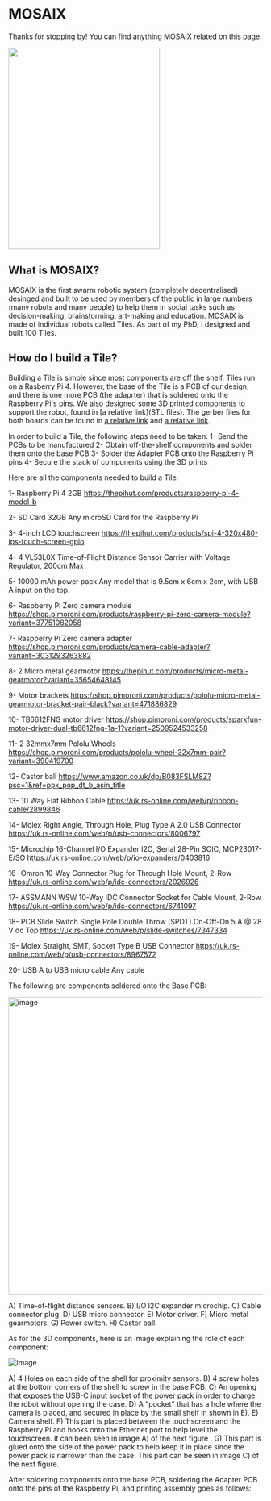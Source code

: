 # MOSAIX

Thanks for stopping by! You can find anything MOSAIX related on this page.

<img src="https://user-images.githubusercontent.com/29374608/216107454-b68f4db4-6543-4b74-97f2-ef2efb65c9f4.jpeg" width="300" height="400">

## What is MOSAIX?

MOSAIX is the first swarm robotic system (completely decentralised) desinged and built to be used by members of the public in large numbers (many robots and many people) to help them in social tasks such as decision-making, brainstorming, art-making and education. MOSAIX is made of individual robots called Tiles. As part of my PhD, I designed and built 100 Tiles. 

## How do I build a Tile?

Building a Tile is simple since most components are off the shelf. Tiles run on a Rasberry Pi 4. However, the base of the Tile is a PCB of our design, and there is one more PCB (the adaprter) that is soldered onto the Raspberry Pi's pins. We also designed some 3D printed components to support the robot, found in [a relative link](STL files). The gerber files for both boards can be found in [a relative link](Base_gerberfiles) and [a relative link](Adapter_gerberfiles). 

In order to build a Tile, the following steps need to be taken:
1- Send the PCBs to be manufactured 
2- Obtain off-the-shelf components and solder them onto the base PCB
3- Solder the Adapter PCB onto the Raspberry Pi pins
4- Secure the stack of components using the 3D prints

Here are all the components needed to build a Tile:

1- Raspberry Pi 4 2GB
https://thepihut.com/products/raspberry-pi-4-model-b

2- SD Card 32GB
Any microSD Card for the Raspberry Pi

3- 4-inch LCD touchscreen
https://thepihut.com/products/spi-4-320x480-ips-touch-screen-gpio

4- 4 VL53L0X Time-of-Flight Distance Sensor Carrier with Voltage Regulator, 200cm Max 

5- 10000 mAh power pack 
Any model that is 9.5cm x 6cm x 2cm, with USB A input on the top. 

6- Raspberry Pi Zero camera module 
https://shop.pimoroni.com/products/raspberry-pi-zero-camera-module?variant=37751082058

7- Raspberry Pi Zero camera adapter
https://shop.pimoroni.com/products/camera-cable-adapter?variant=3031293263882

8- 2 Micro metal gearmotor 
https://thepihut.com/products/micro-metal-gearmotor?variant=35654648145

9- Motor brackets 
https://shop.pimoroni.com/products/pololu-micro-metal-gearmotor-bracket-pair-black?variant=471886829

10- TB6612FNG motor driver
https://shop.pimoroni.com/products/sparkfun-motor-driver-dual-tb6612fng-1a-1?variant=2509524533258

11- 2 32mmx7mm Pololu Wheels 
https://shop.pimoroni.com/products/pololu-wheel-32x7mm-pair?variant=390419700

12-  Castor ball
https://www.amazon.co.uk/dp/B083FSLM8Z?psc=1&ref=ppx_pop_dt_b_asin_title

13- 10 Way Flat Ribbon Cable
https://uk.rs-online.com/web/p/ribbon-cable/2899846

14- Molex Right Angle, Through Hole, Plug Type A 2.0 USB Connector
https://uk.rs-online.com/web/p/usb-connectors/8006797

15- Microchip 16-Channel I/O Expander I2C, Serial 28-Pin SOIC, MCP23017-E/SO
https://uk.rs-online.com/web/p/io-expanders/0403816

16- Omron 10-Way Connector Plug for Through Hole Mount, 2-Row
https://uk.rs-online.com/web/p/idc-connectors/2026926

17- ASSMANN WSW 10-Way IDC Connector Socket for Cable Mount, 2-Row
https://uk.rs-online.com/web/p/idc-connectors/6741097

18- PCB Slide Switch Single Pole Double Throw (SPDT) On-Off-On 5 A @ 28 V dc Top
https://uk.rs-online.com/web/p/slide-switches/7347334

19- Molex Straight, SMT, Socket Type B USB Connector
https://uk.rs-online.com/web/p/usb-connectors/8967572

20- USB A to USB micro cable
Any cable

The following are components soldered onto the Base PCB:

<img width="590" alt="image" src="https://user-images.githubusercontent.com/29374608/216159970-e56df0eb-82b4-4b00-9184-0723e87aa5a5.png">

A) Time-of-flight distance sensors.
B) I/O I2C expander microchip. 
C) Cable connector plug. 
D) USB micro connector. 
E) Motor driver.
F) Micro metal gearmotors. 
G) Power switch.
H) Castor ball. 

As for the 3D components, here is an image explaining the role of each component: 

![image](https://user-images.githubusercontent.com/29374608/216163059-6e62c525-9ad4-4923-9ebd-766a2dfe3a36.png)

A) 4 Holes on each side of the shell for proximity sensors. 
B) 4 screw holes at the bottom corners of the shell to screw in the base PCB. 
C) An opening that exposes the USB-C input socket of the power pack in order to charge the robot without opening the case. 
D) A "pocket" that has a hole where the camera is placed, and secured in place by the small shelf in shown in E). 
E) Camera shelf.
F) This part is placed between the touchscreen and the Raspberry Pi and hooks onto the Ethernet port to help level the touchscreen. It can been seen in image A) of the next figure . 
G) This part is glued onto the side of the power pack to help keep it in place since the power pack is narrower than the case. This part can be seen in image C) of the next figure.

After soldering components onto the base PCB, soldering the Adapter PCB onto the pins of the Raspberry Pi, and printing assembly goes as follows:








